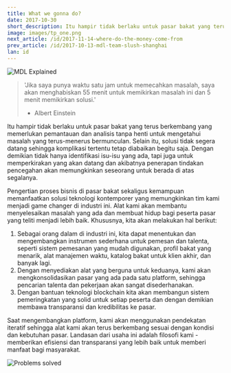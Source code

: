 ```yaml
---
title: What we gonna do?
date: 2017-10-30
short_description: Itu hampir tidak berlaku untuk pasar bakat yang terus berkembang yang memerlukan pemantauan dan analisis tanpa henti
image: images/tp_one.png
next_article: /id/2017-11-14-where-do-the-money-come-from
prev_article: /id/2017-10-13-mdl-team-slush-shanghai
lan: id
---
```


![MDL Explained](https://gateway.ipfs.io/ipfs/QmVqUgtsLLuUmLfEJSpejr36LFmSpnGsBLVKVj28tCkege/MDL%20Explained.jpg)

> 'Jika saya punya waktu satu jam untuk memecahkan masalah, saya akan menghabiskan 55 menit untuk memikirkan masalah ini dan 5 menit memikirkan solusi.'
> - Albert Einstein

Itu hampir tidak berlaku untuk pasar bakat yang terus berkembang yang memerlukan pemantauan dan analisis tanpa henti untuk mengetahui masalah yang terus-menerus bermunculan. Selain itu, solusi tidak segera datang sehingga komplikasi tertentu tetap diabaikan begitu saja. Dengan demikian tidak hanya identifikasi isu-isu yang ada, tapi juga untuk memperkirakan yang akan datang dan akibatnya penerapan tindakan pencegahan akan memungkinkan seseorang untuk berada di atas segalanya.

Pengertian proses bisnis di pasar bakat sekaligus kemampuan memanfaatkan solusi teknologi kontemporer yang memungkinkan tim kami menjadi game changer di industri ini. Alat kami akan membantu menyelesaikan masalah yang ada dan membuat hidup bagi peserta pasar yang teliti menjadi lebih baik.
Khususnya, kita akan melakukan hal berikut:

1.	Sebagai orang dalam di industri ini, kita dapat menentukan dan mengembangkan instrumen sederhana untuk pemesan dan talenta, seperti sistem pemesanan yang mudah digunakan, profil bakat yang menarik, alat manajemen waktu, katalog bakat untuk klien akhir, dan banyak lagi.
2.	Dengan menyediakan alat yang berguna untuk keduanya, kami akan mengkonsolidasikan pasar yang ada pada satu platform, sehingga pencarian talenta dan pekerjaan akan sangat disederhanakan.
3.	Dengan bantuan teknologi blockchain kita akan membangun sistem pemeringkatan yang solid untuk setiap peserta dan dengan demikian membawa transparansi dan kredibilitas ke pasar.

Saat mengembangkan platform, kami akan menggunakan pendekatan iteratif sehingga alat kami akan terus berkembang sesuai dengan kondisi dan kebutuhan pasar. Landasan dari usaha ini adalah filosofi kami - memberikan efisiensi dan transparansi yang lebih baik untuk memberi manfaat bagi masyarakat.

![Problems solved](https://gateway.ipfs.io/ipfs/Qmes4y4RJ2LQot6i3sYoc2QDyhxs4RqHEMHVQBEfjs8V5q/Market%20problems%20solved.jpg)
